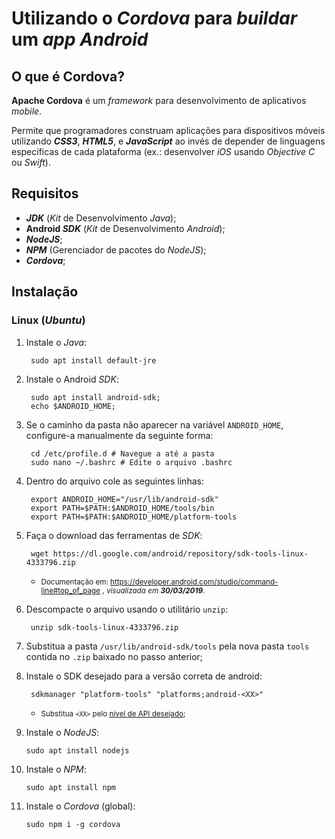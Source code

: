 # Utilizando o *Cordova* para *buildar* um *app* ***Android***

## O que é Cordova?

**Apache Cordova** é um *framework* para desenvolvimento de aplicativos *mobile*.

Permite que programadores construam aplicações para dispositivos móveis utilizando ***CSS3***, ***HTML5***, e ***JavaScript*** ao invés de depender de linguagens específicas de cada plataforma (ex.: desenvolver *iOS* usando *Objective C* ou *Swift*).

## Requisitos

- ***JDK*** (*Kit* de Desenvolvimento *Java*);
- **Android *SDK*** (*Kit* de Desenvolvimento *Android*);
- ***NodeJS***;
- ***NPM*** (Gerenciador de pacotes do *NodeJS*);
- ***Cordova***;

## Instalação

### Linux (*Ubuntu*)

1. Instale o *Java*:

        sudo apt install default-jre

2. Instale o Android *SDK*:

        sudo apt install android-sdk;
        echo $ANDROID_HOME;

3. Se o caminho da pasta não aparecer na variável `ANDROID_HOME`, configure-a manualmente da seguinte forma:

        cd /etc/profile.d # Navegue a até a pasta
        sudo nano ~/.bashrc # Edite o arquivo .bashrc

4. Dentro do arquivo cole as seguintes linhas:

        export ANDROID_HOME="/usr/lib/android-sdk"
        export PATH=$PATH:$ANDROID_HOME/tools/bin
        export PATH=$PATH:$ANDROID_HOME/platform-tools

5. Faça o download das ferramentas de *SDK*:

        wget https://dl.google.com/android/repository/sdk-tools-linux-4333796.zip

   - <small>Documentação em: https://developer.android.com/studio/command-line#top_of_page , *visualizada em* ***30/03/2019***.</small>

6. Descompacte o arquivo usando o utilitário `unzip`:

        unzip sdk-tools-linux-4333796.zip

7. Substitua a pasta `/usr/lib/android-sdk/tools` pela nova pasta `tools` contida no `.zip` baixado no passo anterior;

8. Instale o SDK desejado para a versão correta de android:

        sdkmanager "platform-tools" "platforms;android-<XX>"

   - <small>Substitua `<XX>` pelo [nível de API desejado](https://en.wikipedia.org/wiki/Android_version_history#Code_names);</small>

10. Instale o *NodeJS*:

        sudo apt install nodejs

11. Instale o *NPM*:

        sudo apt install npm

12. Instale o *Cordova* (global):

        sudo npm i -g cordova